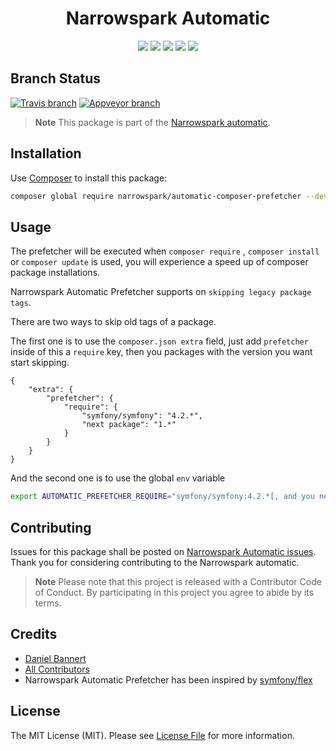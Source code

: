 <h1 align="center">Narrowspark Automatic</h1>
<p align="center">
    <a href="https://github.com/narrowspark/automatic/releases"><img src="https://img.shields.io/packagist/v/narrowspark/automatic.svg?style=flat-square"></a>
    <a href="https://php.net/"><img src="https://img.shields.io/badge/php-%5E7.1.0-8892BF.svg?style=flat-square"></a>
    <a href="https://codecov.io/gh/narrowspark/automatic"><img src="https://img.shields.io/codecov/c/github/narrowspark/automatic/master.svg?style=flat-square"></a>
    <a href="#"><img src="https://img.shields.io/badge/style-level%207-brightgreen.svg?style=flat-square&label=phpstan"></a>
    <a href="https://opensource.org/licenses/MIT"><img src="https://img.shields.io/badge/license-MIT-brightgreen.svg?style=flat-square"></a>
</p>

Branch Status
------------
[![Travis branch](https://img.shields.io/travis/narrowspark/automatic/master.svg?longCache=false&style=for-the-badge)](https://travis-ci.org/narrowspark/automatic)
[![Appveyor branch](https://img.shields.io/appveyor/ci/narrowspark/automatic/master.svg?longCache=false&style=for-the-badge)](https://ci.appveyor.com/project/narrowspark/automatic/branch/master)

> **Note** This package is part of the [Narrowspark automatic](https://github.com/narrowspark/automatic). 

Installation
-------------

Use [Composer](https://getcomposer.org/) to install this package:

```sh
composer global require narrowspark/automatic-composer-prefetcher --dev
```

Usage
-------------

The prefetcher will be executed when `composer require` , `composer install` or `composer update`
is used, you will experience a speed up of composer package installations.

Narrowspark Automatic Prefetcher supports on `skipping legacy package tags`.

There are two ways to skip old tags of a package.

The first one is to use the `composer.json extra` field, just add `prefetcher` inside of this a `require` key,
then you packages with the version you want start skipping.

```json5
{
    "extra": {
        "prefetcher": {
            "require": {
                "symfony/symfony": "4.2.*",
                "next package": "1.*"
            }
        }
    }
}
```

And the second one is to use the global `env` variable

```bash
export AUTOMATIC_PREFETCHER_REQUIRE="symfony/symfony:4.2.*[, and you next package]"
```
Contributing
------------

Issues for this package shall be posted on [Narrowspark Automatic issues](https://github.com/narrowspark/automatic/issues). <br>
Thank you for considering contributing to the Narrowspark automatic.

> **Note** Please note that this project is released with a Contributor Code of Conduct. By participating in this project you agree to abide by its terms.

Credits
-------------

- [Daniel Bannert](https://github.com/prisis)
- [All Contributors](https://github.com/narrowspark/automatic/graphs/contributors)
- Narrowspark Automatic Prefetcher has been inspired by [symfony/flex](https://github.com/symfony/flex)

License
-------------

The MIT License (MIT). Please see [License File](LICENSE) for more information.
